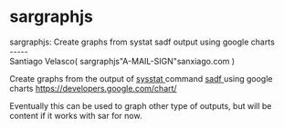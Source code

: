 # sargraphjs
sargraphjs: Create graphs from systat sadf output using google charts
<br>-----</br>
Santiago Velasco( sargraphjs"A-MAIL-SIGN"sanxiago.com )

Create graphs from the output of <a href="http://sebastien.godard.pagesperso-orange.fr/"> sysstat </a>
command <a href="http://sebastien.godard.pagesperso-orange.fr/man_sadf.html"> sadf </a>
using google charts https://developers.google.com/chart/

Eventually this can be used to graph other type of outputs, but will be content if it works with sar for now.

